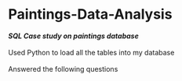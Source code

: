 # Paintings-Data-Analysis
***SQL Case study on paintings database***<br>
</br> Used Python to load all the tables into my database </br> 
</br> Answered the following questions <br> 
